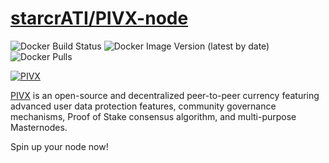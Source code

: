 # [starcrATI/PIVX-node](https://github.com/starcrATI/PIVX-node)

![Docker Build Status](https://img.shields.io/docker/build/starcrati/pivx-node?label=Docker&style=for-the-badge)
![Docker Image Version (latest by date)](https://img.shields.io/docker/v/starcrati/pivx-node?arch=amd64&sort=date&style=for-the-badge)
![Docker Pulls](https://img.shields.io/docker/pulls/starcrati/pivx-node?style=for-the-badge)

[![PIVX](https://raw.githubusercontent.com/PIVX-Project/Official-PIVX-Graphics/master/digital/bottom%20tag/Landscape/Colour/Purple_ldsp.png)](https://www.pivx.org/)

[PIVX](https://www.pivx.org) is an open-source and decentralized peer-to-peer currency featuring advanced user data protection features, community governance mechanisms, Proof of Stake consensus algorithm, and multi-purpose Masternodes.

Spin up your node now!
